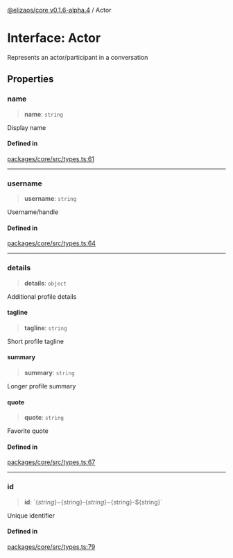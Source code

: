 [@elizaos/core v0.1.6-alpha.4](../index.md) / Actor

# Interface: Actor

Represents an actor/participant in a conversation

## Properties

### name

> **name**: `string`

Display name

#### Defined in

[packages/core/src/types.ts:61](https://github.com/elizaos/eliza/blob/main/packages/core/src/types.ts#L61)

---

### username

> **username**: `string`

Username/handle

#### Defined in

[packages/core/src/types.ts:64](https://github.com/elizaos/eliza/blob/main/packages/core/src/types.ts#L64)

---

### details

> **details**: `object`

Additional profile details

#### tagline

> **tagline**: `string`

Short profile tagline

#### summary

> **summary**: `string`

Longer profile summary

#### quote

> **quote**: `string`

Favorite quote

#### Defined in

[packages/core/src/types.ts:67](https://github.com/elizaos/eliza/blob/main/packages/core/src/types.ts#L67)

---

### id

> **id**: \`$\{string\}-$\{string\}-$\{string\}-$\{string\}-$\{string\}\`

Unique identifier

#### Defined in

[packages/core/src/types.ts:79](https://github.com/elizaos/eliza/blob/main/packages/core/src/types.ts#L79)
